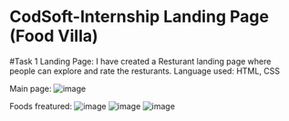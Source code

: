 # CodSoft-Internship Landing Page (Food Villa)
#Task 1
Landing Page: I have created a Resturant landing page where people can explore and rate the resturants.
Language used: HTML, CSS

Main page:
![image](https://github.com/user-attachments/assets/e52d938c-1bcb-42d4-b366-855587a10acc)

Foods freatured:
![image](https://github.com/user-attachments/assets/9f8529ee-29db-4c96-a710-441cc6bde662)
![image](https://github.com/user-attachments/assets/7c7a126d-f4e2-41fe-93a0-49ef3579d664)
![image](https://github.com/user-attachments/assets/aa9efb35-0b9f-47fd-a997-a00cd6467e15)


